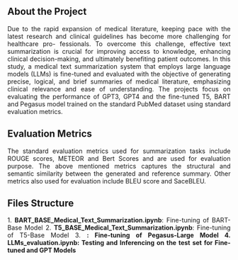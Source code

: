 ## About the Project
<p align="justify">
Due to the rapid expansion of medical literature, keeping pace with the latest
research and clinical guidelines has become more challenging for healthcare pro-
fessionals. To overcome this challenge, effective text summarization is crucial for
improving access to knowledge, enhancing clinical decision-making, and ultimately
benefiting patient outcomes. In this study, a medical text summarization system
that employs large language models (LLMs) is fine-tuned and evaluated with the
objective of generating precise, logical, and brief summaries of medical literature,
emphasizing clinical relevance and ease of understanding. The projects focus on evaluating the
performance of GPT3, GPT4 and the fine-tuned T5, BART and Pegasus model
trained on the standard PubMed dataset using standard evaluation metrics.
</p>

## Evaluation Metrics
<p align="justify">
The standard evaluation metrics used for summarization tasks include ROUGE scores, METEOR and
Bert Scores and are used for evaluation purpose. The above mentioned metrics captures the structural
and semantic similarity between the generated and reference summary. Other metrics also used for
evaluation include BLEU score and SaceBLEU.
</p>

## Files Structure
<p align="justify">
1. <b>BART_BASE_Medical_Text_Summarization.ipynb</b>: Fine-tuning of BART-Base Model
2. <b>T5_BASE_Medical_Text_Summarization.ipynb</b>: Fine-tuning of T5-Base Model
3. <b><PEGASUS_LARGE_Medical_Text_Summarization.ipynb/b>: Fine-tuning of Pegasus-Large Model
4. <b>LLMs_evaluation.ipynb</b>: Testing and Inferencing on the test set for Fine-tuned and GPT Models
</p>

